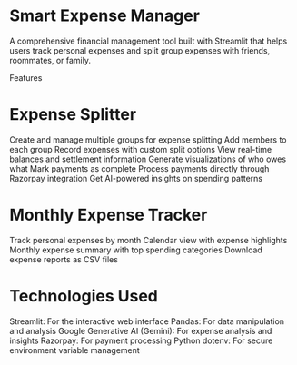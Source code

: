 # Smart Expense Manager
A comprehensive financial management tool built with Streamlit that helps users track personal expenses and split group expenses with friends, roommates, or family.

Features
# Expense Splitter

Create and manage multiple groups for expense splitting
Add members to each group
Record expenses with custom split options
View real-time balances and settlement information
Generate visualizations of who owes what
Mark payments as complete
Process payments directly through Razorpay integration
Get AI-powered insights on spending patterns

# Monthly Expense Tracker

Track personal expenses by month
Calendar view with expense highlights
Monthly expense summary with top spending categories
Download expense reports as CSV files

# Technologies Used

Streamlit: For the interactive web interface
Pandas: For data manipulation and analysis
Google Generative AI (Gemini): For expense analysis and insights
Razorpay: For payment processing
Python dotenv: For secure environment variable management
